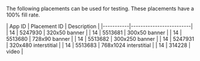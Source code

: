 The following placements can be used for testing. These placements have a 100% fill rate.

| App ID | Placement ID | Description |
|-----------|-------------------------|
| 14 | 5247930 | 320x50 banner |
| 14 | 5513681 | 300x50 banner |
| 14 | 5513680 | 728x90 banner |
| 14 | 5513682 | 300x250 banner |
| 14 | 5247931 | 320x480 interstitial |
| 14 | 5513683 | 768x1024 interstitial |
| 14 | 314228 | video |
